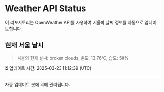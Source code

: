 
# Weather API Status

이 리포지토리는 OpenWeather API를 사용하여 서울의 날씨 정보를 자동으로 업데이트합니다.

## 현재 서울 날씨
> 서울의 현재 날씨: broken clouds, 온도: 13.76°C, 습도: 58%

⏳ 업데이트 시간: 2025-03-23 11:12:39 (UTC)

---
자동 업데이트 봇에 의해 관리됩니다.
